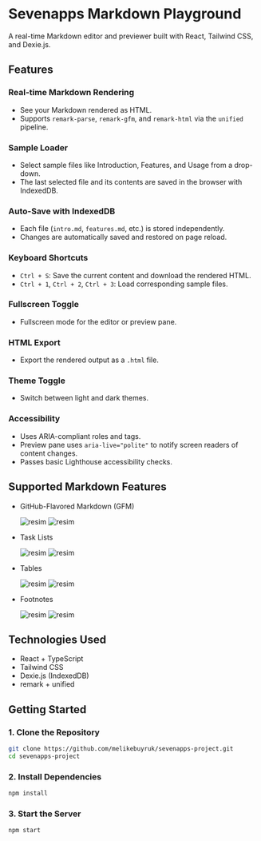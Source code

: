 # Sevenapps Markdown Playground

A real-time Markdown editor and previewer built with React, Tailwind CSS, and Dexie.js.

## Features

### Real-time Markdown Rendering
- See your Markdown rendered as HTML.
- Supports `remark-parse`, `remark-gfm`, and `remark-html` via the `unified` pipeline.

### Sample Loader
- Select sample files like Introduction, Features, and Usage from a drop-down.
- The last selected file and its contents are saved in the browser with IndexedDB.

### Auto-Save with IndexedDB
- Each file (`intro.md`, `features.md`, etc.) is stored independently.
- Changes are automatically saved and restored on page reload.

### Keyboard Shortcuts
- `Ctrl + S`: Save the current content and download the rendered HTML.
- `Ctrl + 1`, `Ctrl + 2`, `Ctrl + 3`: Load corresponding sample files.

### Fullscreen Toggle
- Fullscreen mode for the editor or preview pane.

### HTML Export
- Export the rendered output as a `.html` file.

### Theme Toggle
- Switch between light and dark themes.

### Accessibility
- Uses ARIA-compliant roles and tags.
- Preview pane uses `aria-live="polite"` to notify screen readers of content changes.
- Passes basic Lighthouse accessibility checks.

## Supported Markdown Features
- GitHub-Flavored Markdown (GFM)

  ![resim](https://github.com/user-attachments/assets/ed20252b-6be0-484b-b2c2-36871f2fb255)
  ![resim](https://github.com/user-attachments/assets/824efbef-0876-44b3-a0ed-a7b221012490)


- Task Lists

  ![resim](https://github.com/user-attachments/assets/cd956dc3-3971-4e1e-b896-6b59858383ed)
  ![resim](https://github.com/user-attachments/assets/bbae147d-059a-4c76-bae8-28d2d2b9ff0c)


- Tables
  
  ![resim](https://github.com/user-attachments/assets/22549eef-460d-4e8b-a896-86daec9f3fe7)
  ![resim](https://github.com/user-attachments/assets/91d8d532-4313-4ba1-84fa-d6e3a1d4b491)


- Footnotes

  ![resim](https://github.com/user-attachments/assets/f928905a-2b0e-4cd9-97e1-ae36fa2c2c6b)
  ![resim](https://github.com/user-attachments/assets/d44fd342-0a60-4df4-97f6-434e5f98a9c8)


  

## Technologies Used
- React + TypeScript
- Tailwind CSS 
- Dexie.js (IndexedDB)
- remark + unified 

## Getting Started


### 1. Clone the Repository
```bash
git clone https://github.com/melikebuyruk/sevenapps-project.git
cd sevenapps-project
```

### 2. Install Dependencies
```bash
npm install
```

### 3. Start the Server
```bash
npm start
```



 
